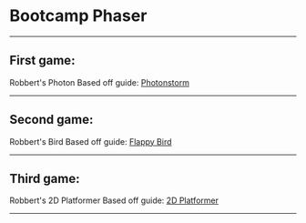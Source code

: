# Bootcamp Phaser
---

First game:
---
Robbert's Photon
Based off guide: [Photonstorm](http://phaser.io/tutorials/making-your-first-phaser-game)
***
Second game:
---
Robbert's Bird
Based off guide: [Flappy Bird](http://www.lessmilk.com/tutorial/flappy-bird-phaser-1)
***
Third game:
---
Robbert's 2D Platformer
Based off guide: [2D Platformer](http://www.lessmilk.com/tutorial/2d-platformer-phaser)
***
